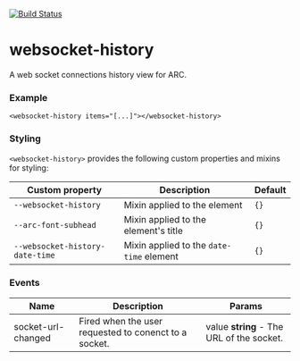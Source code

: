 [![Build Status](https://travis-ci.org/advanced-rest-client/websocket-history.svg?branch=stage)](https://travis-ci.org/advanced-rest-client/websocket-history)  

# websocket-history

A web socket connections history view for ARC.

### Example
```
<websocket-history items="[...]"></websocket-history>
```

### Styling
`<websocket-history>` provides the following custom properties and mixins for styling:

Custom property | Description | Default
----------------|-------------|----------
`--websocket-history` | Mixin applied to the element | `{}`
`--arc-font-subhead` | Mixin applied to the element's title | `{}`
`--websocket-history-date-time` | Mixin applied to the `date-time` element | `{}`



### Events
| Name | Description | Params |
| --- | --- | --- |
| socket-url-changed | Fired when the user requested to conenct to a socket. | value **string** - The URL of the socket. |
